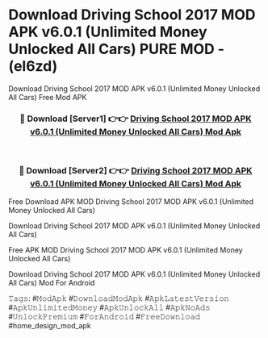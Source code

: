 # Download Driving School 2017 MOD APK v6.0.1 (Unlimited Money Unlocked All Cars) PURE MOD - (el6zd)
Download Driving School 2017 MOD APK v6.0.1 (Unlimited Money Unlocked All Cars) Free Mod APK

<div align="center">
<h3>🔴 Download [Server1] 👉👉 <a href="https://apk-comot.site?title=Driving_School_2017_MOD_APK_v6.0.1_(Unlimited_Money_Unlocked_All_Cars)">Driving School 2017 MOD APK v6.0.1 (Unlimited Money Unlocked All Cars) Mod Apk</a></h3><br>

<h3>🔴 Download [Server2] 👉👉 <a href="https://apk-comot.site?title=Driving_School_2017_MOD_APK_v6.0.1_(Unlimited_Money_Unlocked_All_Cars)">Driving School 2017 MOD APK v6.0.1 (Unlimited Money Unlocked All Cars) Mod Apk</a></h3>
</div>


Free Download APK MOD Driving School 2017 MOD APK v6.0.1 (Unlimited Money Unlocked All Cars)

Download Driving School 2017 MOD APK v6.0.1 (Unlimited Money Unlocked All Cars) 

Free APK MOD Driving School 2017 MOD APK v6.0.1 (Unlimited Money Unlocked All Cars) 

Download Driving School 2017 MOD APK v6.0.1 (Unlimited Money Unlocked All Cars) Mod For Android

𝚃𝚊𝚐𝚜: #𝙼𝚘𝚍𝙰𝚙𝚔 #𝙳𝚘𝚠𝚗𝚕𝚘𝚊𝚍𝙼𝚘𝚍𝙰𝚙𝚔 #𝙰𝚙𝚔𝙻𝚊𝚝𝚎𝚜𝚝𝚅𝚎𝚛𝚜𝚒𝚘𝚗 #𝙰𝚙𝚔𝚄𝚗𝚕𝚒𝚖𝚒𝚝𝚎𝚍𝙼𝚘𝚗𝚎𝚢 #𝙰𝚙𝚔𝚄𝚗𝚕𝚘𝚌𝚔𝙰𝚕𝚕 #𝙰𝚙𝚔𝙽𝚘𝙰𝚍𝚜 #𝚄𝚗𝚕𝚘𝚌𝚔𝙿𝚛𝚎𝚖𝚒𝚞𝚖 #𝙵𝚘𝚛𝙰𝚗𝚍𝚛𝚘𝚒𝚍 #𝙵𝚛𝚎𝚎𝙳𝚘𝚠𝚗𝚕𝚘𝚊𝚍 #home_design_mod_apk